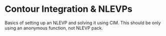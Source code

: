 # Contour Integration & NLEVPs

Basics of setting up an NLEVP and solving it using CIM.
This should be only using an anonymous function, not NLEVP pack.
